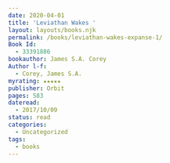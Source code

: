 ```yaml
---
date: 2020-04-01
title: 'Leviathan Wakes '
layout: layouts/books.njk
permalink: /books/leviathan-wakes-expanse-1/
Book Id:
  - 33391886
bookauthor: James S.A. Corey
Author l-f:
  - Corey, James S.A.
myrating: ★★★★★
publisher: Orbit
pages: 583
dateread:
  - 2017/10/09
status: read
categories:
  - Uncategorized
tags:
  - books
---
```

